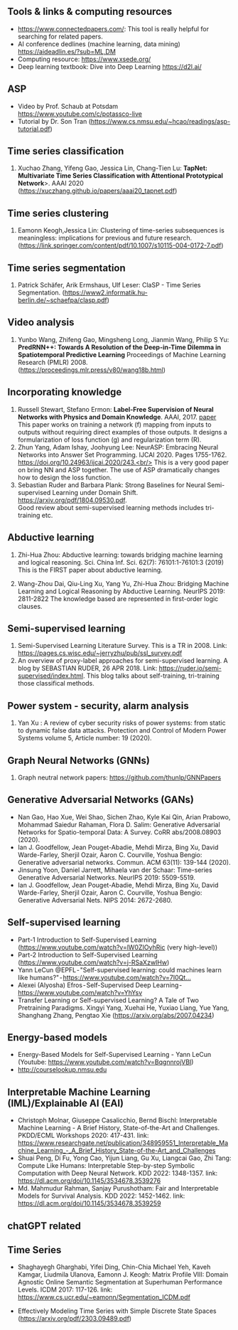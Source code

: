 
## Tools & links & computing resources
- https://www.connectedpapers.com/: This tool is really helpful for searching for related papers. 
- AI conference dedlines (machine learning, data mining) https://aideadlin.es/?sub=ML,DM
- Computing resource: https://www.xsede.org/
- Deep learning textbook: Dive into Deep Learning https://d2l.ai/

## ASP
- Video by Prof. Schaub at Potsdam https://www.youtube.com/c/potassco-live
- Tutorial by Dr. Son Tran (https://www.cs.nmsu.edu/~hcao/readings/asp-tutorial.pdf)

## Time series classification
1. Xuchao Zhang, Yifeng Gao, Jessica Lin, Chang-Tien Lu: <b>TapNet: Multivariate Time Series Classification with Attentional Prototypical Network</b>>. AAAI 2020 (https://xuczhang.github.io/papers/aaai20_tapnet.pdf)

## Time series clustering
1. Eamonn Keogh,Jessica Lin: Clustering of time-series subsequences is meaningless: implications for previous and future research.(https://link.springer.com/content/pdf/10.1007/s10115-004-0172-7.pdf) 

## Time series segmentation
1. Patrick Schäfer, Arik Ermshaus, Ulf Leser: ClaSP - Time Series Segmentation. (https://www2.informatik.hu-berlin.de/~schaefpa/clasp.pdf)

## Video analysis
1. Yunbo Wang, Zhifeng Gao, Mingsheng Long, Jianmin Wang, Philip S Yu: <b>PredRNN++: Towards A Resolution of the Deep-in-Time Dilemma in Spatiotemporal Predictive Learning</b> Proceedings of Machine Learning Research (PMLR) 2008. (https://proceedings.mlr.press/v80/wang18b.html)

## Incorporating knowledge
1. Russell Stewart, Stefano Ermon: <b>Label-Free Supervision of Neural Networks with Physics and Domain Knowledge</b>. AAAI, 2017. [paper](https://www.aaai.org/Conferences/AAAI/2017/PreliminaryPapers/12-Stewart-14967.pdf) </br> 
This paper works on training a network (f) mapping from inputs to outputs without requiring direct examples of those outputs. It designs a formularization of loss function (g) and regularization term (R). 
2. Zhun Yang, Adam Ishay, Joohyung Lee: NeurASP: Embracing Neural Networks into Answer Set Programming. IJCAI 2020. Pages 1755-1762. https://doi.org/10.24963/ijcai.2020/243.<br/> This is a very good paper on bring NN and ASP together. The use of ASP dramatically changes how to design the loss function. 
4. Sebastian Ruder and Barbara Plank: Strong Baselines for Neural Semi-supervised Learning under Domain Shift. https://arxiv.org/pdf/1804.09530.pdf. <br/>
Good review about semi-supervised learning methods includes tri-training etc.

## Abductive learning
1. Zhi-Hua Zhou: Abductive learning: towards bridging machine learning and logical reasoning. Sci. China Inf. Sci. 62(7): 76101:1-76101:3 (2019)
This is the FIRST paper about abductive learning.

2. 	Wang-Zhou Dai, Qiu-Ling Xu, Yang Yu, Zhi-Hua Zhou:
Bridging Machine Learning and Logical Reasoning by Abductive Learning. NeurIPS 2019: 2811-2822
The knowledge based are represented in first-order logic clauses. 

## Semi-supervised learning
1. Semi-Supervised Learning Literature Survey. This is a TR in 2008. Link: https://pages.cs.wisc.edu/~jerryzhu/pub/ssl_survey.pdf
2. An overview of proxy-label approaches for semi-supervised learning. A blog by SEBASTIAN RUDER, 26 APR 2018. Link: https://ruder.io/semi-supervised/index.html. This blog talks about self-training, tri-training those classifical methods. 

## Power system - security, alarm analysis
1. Yan Xu : A review of cyber security risks of power systems: from static to dynamic false data attacks. Protection and Control of Modern Power Systems volume 5, Article number: 19 (2020). 

## Graph Neural Networks (GNNs)
1. Graph neutral network papers:  https://github.com/thunlp/GNNPapers

## Generative Adversarial Networks (GANs)
- Nan Gao, Hao Xue, Wei Shao, Sichen Zhao, Kyle Kai Qin, Arian Prabowo, Mohammad Saiedur Rahaman, Flora D. Salim:
Generative Adversarial Networks for Spatio-temporal Data: A Survey. CoRR abs/2008.08903 (2020). 
- Ian J. Goodfellow, Jean Pouget-Abadie, Mehdi Mirza, Bing Xu, David Warde-Farley, Sherjil Ozair, Aaron C. Courville, Yoshua Bengio: Generative adversarial networks. Commun. ACM 63(11): 139-144 (2020). 
- Jinsung Yoon, Daniel Jarrett, Mihaela van der Schaar: Time-series Generative Adversarial Networks. NeurIPS 2019: 5509-5519. 
- Ian J. Goodfellow, Jean Pouget-Abadie, Mehdi Mirza, Bing Xu, David Warde-Farley, Sherjil Ozair, Aaron C. Courville, Yoshua Bengio: Generative Adversarial Nets. NIPS 2014: 2672-2680. 


## Self-supervised learning
- Part-1 Introduction to Self-Supervised Learning (https://www.youtube.com/watch?v=lW0ZIOyhRic (very high-level))
- Part-2 Introduction to Self-Supervised Learning (https://www.youtube.com/watch?v=j-RSaXzwIHw)
- Yann LeCun @EPFL - "Self-supervised learning: could machines learn like humans?" - https://www.youtube.com/watch?v=7I0Qt…
- Alexei (Alyosha) Efros - Self-Supervised Deep Learning - https://www.youtube.com/watch?v=YhYsv
- Transfer Learning or Self-supervised Learning? A Tale of Two Pretraining Paradigms. Xingyi Yang, Xuehai He, Yuxiao Liang, Yue Yang, Shanghang Zhang, Pengtao Xie (https://arxiv.org/abs/2007.04234) 

## Energy-based models
- Energy-Based Models for Self-Supervised Learning - Yann LeCun (Youtube: https://www.youtube.com/watch?v=BqgnnrojVBI)
- http://courselookup.nmsu.edu

## Interpretable Machine Learning (IML)/Explainable AI (EAI)
- Christoph Molnar, Giuseppe Casalicchio, Bernd Bischl: Interpretable Machine Learning - A Brief History, State-of-the-Art and Challenges. PKDD/ECML Workshops 2020: 417-431. link: https://www.researchgate.net/publication/348959551_Interpretable_Machine_Learning_-_A_Brief_History_State-of-the-Art_and_Challenges
- Shuai Peng, Di Fu, Yong Cao, Yijun Liang, Gu Xu, Liangcai Gao, Zhi Tang:
Compute Like Humans: Interpretable Step-by-step Symbolic Computation with Deep Neural Network. KDD 2022: 1348-1357. link: https://dl.acm.org/doi/10.1145/3534678.3539276
- Md. Mahmudur Rahman, Sanjay Purushotham: Fair and Interpretable Models for Survival Analysis. KDD 2022: 1452-1462. link: https://dl.acm.org/doi/10.1145/3534678.3539259

## chatGPT related

## Time Series
- Shaghayegh Gharghabi, Yifei Ding, Chin-Chia Michael Yeh, Kaveh Kamgar, Liudmila Ulanova, Eamonn J. Keogh:
Matrix Profile VIII: Domain Agnostic Online Semantic Segmentation at Superhuman Performance Levels. ICDM 2017: 117-126. link: https://www.cs.ucr.edu/~eamonn/Segmentation_ICDM.pdf

- Effectively Modeling Time Series with Simple Discrete State Spaces (https://arxiv.org/pdf/2303.09489.pdf)
